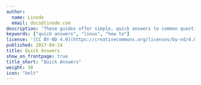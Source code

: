 ```yaml
---
author:
  name: Linode
  email: docs@linode.com
description: 'These guides offer simple, quick answers to common questions.'
keywords: ["quick answers", "linux", "how to"]
license: '[CC BY-ND 4.0](https://creativecommons.org/licenses/by-nd/4.0)'
published: 2017-04-14
title: Quick Answers
show_on_frontpage: true
title_short: "Quick Answers"
weight: 30
icon: "bolt"
---
```

